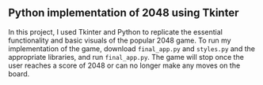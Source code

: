 ## Python implementation of 2048 using Tkinter
In this project, I used Tkinter and Python to replicate the essential functionality and basic visuals of the
popular 2048 game. To run my implementation of the game, download `final_app.py` and `styles.py` and the appropriate 
libraries, and run `final_app.py`. The game will stop once the user reaches a score of 2048 or can no longer make
any moves on the board.
